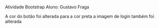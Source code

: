 Atividade Bootstrap
Aluno: Gustavo Fraga

A cor do botão foi alterada para a cor preta 
a imagem de login também foi alterada


